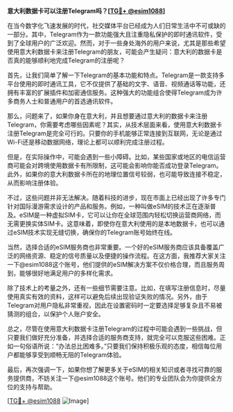 **意大利数据卡可以注册Telegram吗？[[TG💪+ @esim1088](https://t.me/s/esim1088)]**

在当今数字化飞速发展的时代，社交媒体平台已经成为人们日常生活中不可或缺的一部分。其中，Telegram作为一款功能强大且注重隐私保护的即时通讯软件，受到了全球用户的广泛欢迎。然而，对于一些身处海外的用户来说，尤其是那些希望使用意大利数据卡来注册Telegram的朋友，可能会产生疑问：意大利的数据卡是否真的能够顺利地完成Telegram的注册呢？

首先，让我们简单了解一下Telegram的基本功能和特点。Telegram是一款支持多平台使用的即时通讯工具，它不仅提供了基础的文字、语音、视频通话等功能，还拥有丰富的扩展插件和加密通信服务。这种强大的功能组合使得Telegram成为许多商务人士和普通用户的首选通讯软件。

那么，问题来了，如果你身在意大利，并且想要通过意大利的数据卡来注册Telegram，你需要考虑哪些因素呢？其实，从技术层面来看，使用意大利数据卡注册Telegram是完全可行的。只要你的手机能够正常连接到互联网，无论是通过Wi-Fi还是移动数据网络，理论上都可以顺利完成注册过程。

但是，在实际操作中，可能会遇到一些小障碍。比如，某些国家或地区的电信运营商可能会对跨境使用数据卡有所限制，这可能会影响你能否成功登录Telegram。此外，如果你的意大利数据卡所在的地理位置信号较弱，也可能导致连接不稳定，从而影响注册体验。

不过，这些问题并非无法解决。随着科技的进步，现在市面上已经出现了许多专门针对国际漫游需求设计的产品和服务。例如，一种叫做eSIM的技术正在逐渐普及。eSIM是一种虚拟SIM卡，它可以让你在全球范围内轻松切换运营商网络，而无需更换实体SIM卡。这意味着，即使你在意大利使用的是本地数据卡，也可以通过eSIM技术实现无缝切换，确保你的Telegram账号始终在线。

当然，选择合适的eSIM服务商也非常重要。一个好的eSIM服务商应该具备覆盖广泛的网络资源、稳定的信号质量以及便捷的操作流程。在这方面，我推荐大家关注一下@esim1088这个账号，他们提供的eSIM解决方案不仅价格合理，而且服务周到，能够很好地满足用户的多样化需求。

除了技术上的考量之外，还有一些细节需要注意。比如，在填写注册信息时，尽量使用真实有效的资料，这样可以避免后续出现验证失败的情况。另外，由于Telegram对用户隐私非常重视，因此在设置密码时一定要选择足够复杂且不易被猜测的组合，以保护个人账户安全。

总之，尽管在使用意大利数据卡注册Telegram的过程中可能会遇到一些挑战，但只要我们做好充分准备，并选择合适的服务商支持，就完全可以克服这些困难。正如一句俗语所说：“办法总比困难多。”只要我们保持积极乐观的态度，相信每位用户都能够享受到顺畅无阻的Telegram体验。

最后，再次强调一下，如果你想了解更多关于eSIM的相关知识或者寻找可靠的服务提供商，不妨关注一下@esim1088这个账号。他们的专业团队会为你提供全方位的支持与帮助。

[[TG💪+ @esim1088](https://t.me/s/esim1088) ![Image](https://i.postimg.cc/4NQfJmqS/Snipaste-2025-05-13-00-14-12.png)]